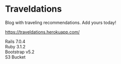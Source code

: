 # Traveldations

Blog with traveling recommendations. Add yours today!

https://traveldations.herokuapp.com/

Rails 7.0.4 </br>
Ruby 3.1.2  </br>
Bootstrap v5.2 </br>
S3 Bucket
